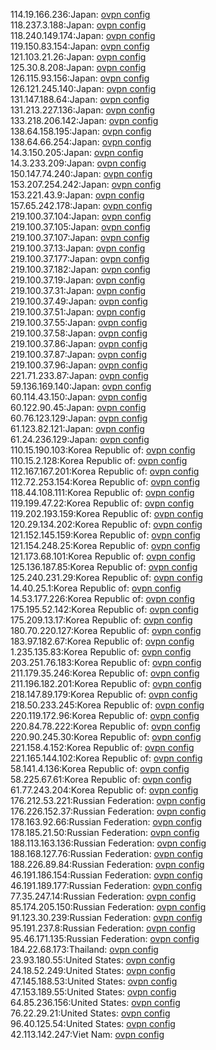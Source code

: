 114.19.166.236:Japan: [ovpn config](vpn/114_19_166_236.ovpn)  
118.237.3.188:Japan: [ovpn config](vpn/118_237_3_188.ovpn)  
118.240.149.174:Japan: [ovpn config](vpn/118_240_149_174.ovpn)  
119.150.83.154:Japan: [ovpn config](vpn/119_150_83_154.ovpn)  
121.103.21.26:Japan: [ovpn config](vpn/121_103_21_26.ovpn)  
125.30.8.208:Japan: [ovpn config](vpn/125_30_8_208.ovpn)  
126.115.93.156:Japan: [ovpn config](vpn/126_115_93_156.ovpn)  
126.121.245.140:Japan: [ovpn config](vpn/126_121_245_140.ovpn)  
131.147.188.64:Japan: [ovpn config](vpn/131_147_188_64.ovpn)  
131.213.227.136:Japan: [ovpn config](vpn/131_213_227_136.ovpn)  
133.218.206.142:Japan: [ovpn config](vpn/133_218_206_142.ovpn)  
138.64.158.195:Japan: [ovpn config](vpn/138_64_158_195.ovpn)  
138.64.66.254:Japan: [ovpn config](vpn/138_64_66_254.ovpn)  
14.3.150.205:Japan: [ovpn config](vpn/14_3_150_205.ovpn)  
14.3.233.209:Japan: [ovpn config](vpn/14_3_233_209.ovpn)  
150.147.74.240:Japan: [ovpn config](vpn/150_147_74_240.ovpn)  
153.207.254.242:Japan: [ovpn config](vpn/153_207_254_242.ovpn)  
153.221.43.9:Japan: [ovpn config](vpn/153_221_43_9.ovpn)  
157.65.242.178:Japan: [ovpn config](vpn/157_65_242_178.ovpn)  
219.100.37.104:Japan: [ovpn config](vpn/219_100_37_104.ovpn)  
219.100.37.105:Japan: [ovpn config](vpn/219_100_37_105.ovpn)  
219.100.37.107:Japan: [ovpn config](vpn/219_100_37_107.ovpn)  
219.100.37.13:Japan: [ovpn config](vpn/219_100_37_13.ovpn)  
219.100.37.177:Japan: [ovpn config](vpn/219_100_37_177.ovpn)  
219.100.37.182:Japan: [ovpn config](vpn/219_100_37_182.ovpn)  
219.100.37.19:Japan: [ovpn config](vpn/219_100_37_19.ovpn)  
219.100.37.31:Japan: [ovpn config](vpn/219_100_37_31.ovpn)  
219.100.37.49:Japan: [ovpn config](vpn/219_100_37_49.ovpn)  
219.100.37.51:Japan: [ovpn config](vpn/219_100_37_51.ovpn)  
219.100.37.55:Japan: [ovpn config](vpn/219_100_37_55.ovpn)  
219.100.37.58:Japan: [ovpn config](vpn/219_100_37_58.ovpn)  
219.100.37.86:Japan: [ovpn config](vpn/219_100_37_86.ovpn)  
219.100.37.87:Japan: [ovpn config](vpn/219_100_37_87.ovpn)  
219.100.37.96:Japan: [ovpn config](vpn/219_100_37_96.ovpn)  
221.71.233.87:Japan: [ovpn config](vpn/221_71_233_87.ovpn)  
59.136.169.140:Japan: [ovpn config](vpn/59_136_169_140.ovpn)  
60.114.43.150:Japan: [ovpn config](vpn/60_114_43_150.ovpn)  
60.122.90.45:Japan: [ovpn config](vpn/60_122_90_45.ovpn)  
60.76.123.129:Japan: [ovpn config](vpn/60_76_123_129.ovpn)  
61.123.82.121:Japan: [ovpn config](vpn/61_123_82_121.ovpn)  
61.24.236.129:Japan: [ovpn config](vpn/61_24_236_129.ovpn)  
110.15.190.103:Korea Republic of: [ovpn config](vpn/110_15_190_103.ovpn)  
110.15.2.128:Korea Republic of: [ovpn config](vpn/110_15_2_128.ovpn)  
112.167.167.201:Korea Republic of: [ovpn config](vpn/112_167_167_201.ovpn)  
112.72.253.154:Korea Republic of: [ovpn config](vpn/112_72_253_154.ovpn)  
118.44.108.111:Korea Republic of: [ovpn config](vpn/118_44_108_111.ovpn)  
119.199.47.22:Korea Republic of: [ovpn config](vpn/119_199_47_22.ovpn)  
119.202.193.159:Korea Republic of: [ovpn config](vpn/119_202_193_159.ovpn)  
120.29.134.202:Korea Republic of: [ovpn config](vpn/120_29_134_202.ovpn)  
121.152.145.159:Korea Republic of: [ovpn config](vpn/121_152_145_159.ovpn)  
121.154.248.25:Korea Republic of: [ovpn config](vpn/121_154_248_25.ovpn)  
121.173.68.101:Korea Republic of: [ovpn config](vpn/121_173_68_101.ovpn)  
125.136.187.85:Korea Republic of: [ovpn config](vpn/125_136_187_85.ovpn)  
125.240.231.29:Korea Republic of: [ovpn config](vpn/125_240_231_29.ovpn)  
14.40.25.1:Korea Republic of: [ovpn config](vpn/14_40_25_1.ovpn)  
14.53.177.226:Korea Republic of: [ovpn config](vpn/14_53_177_226.ovpn)  
175.195.52.142:Korea Republic of: [ovpn config](vpn/175_195_52_142.ovpn)  
175.209.13.17:Korea Republic of: [ovpn config](vpn/175_209_13_17.ovpn)  
180.70.220.127:Korea Republic of: [ovpn config](vpn/180_70_220_127.ovpn)  
183.97.182.67:Korea Republic of: [ovpn config](vpn/183_97_182_67.ovpn)  
1.235.135.83:Korea Republic of: [ovpn config](vpn/1_235_135_83.ovpn)  
203.251.76.183:Korea Republic of: [ovpn config](vpn/203_251_76_183.ovpn)  
211.179.35.246:Korea Republic of: [ovpn config](vpn/211_179_35_246.ovpn)  
211.196.182.201:Korea Republic of: [ovpn config](vpn/211_196_182_201.ovpn)  
218.147.89.179:Korea Republic of: [ovpn config](vpn/218_147_89_179.ovpn)  
218.50.233.245:Korea Republic of: [ovpn config](vpn/218_50_233_245.ovpn)  
220.119.172.96:Korea Republic of: [ovpn config](vpn/220_119_172_96.ovpn)  
220.84.78.222:Korea Republic of: [ovpn config](vpn/220_84_78_222.ovpn)  
220.90.245.30:Korea Republic of: [ovpn config](vpn/220_90_245_30.ovpn)  
221.158.4.152:Korea Republic of: [ovpn config](vpn/221_158_4_152.ovpn)  
221.165.144.102:Korea Republic of: [ovpn config](vpn/221_165_144_102.ovpn)  
58.141.4.136:Korea Republic of: [ovpn config](vpn/58_141_4_136.ovpn)  
58.225.67.61:Korea Republic of: [ovpn config](vpn/58_225_67_61.ovpn)  
61.77.243.204:Korea Republic of: [ovpn config](vpn/61_77_243_204.ovpn)  
176.212.53.221:Russian Federation: [ovpn config](vpn/176_212_53_221.ovpn)  
176.226.152.37:Russian Federation: [ovpn config](vpn/176_226_152_37.ovpn)  
178.163.92.66:Russian Federation: [ovpn config](vpn/178_163_92_66.ovpn)  
178.185.21.50:Russian Federation: [ovpn config](vpn/178_185_21_50.ovpn)  
188.113.163.136:Russian Federation: [ovpn config](vpn/188_113_163_136.ovpn)  
188.168.127.76:Russian Federation: [ovpn config](vpn/188_168_127_76.ovpn)  
188.226.89.84:Russian Federation: [ovpn config](vpn/188_226_89_84.ovpn)  
46.191.186.154:Russian Federation: [ovpn config](vpn/46_191_186_154.ovpn)  
46.191.189.177:Russian Federation: [ovpn config](vpn/46_191_189_177.ovpn)  
77.35.247.14:Russian Federation: [ovpn config](vpn/77_35_247_14.ovpn)  
85.174.205.150:Russian Federation: [ovpn config](vpn/85_174_205_150.ovpn)  
91.123.30.239:Russian Federation: [ovpn config](vpn/91_123_30_239.ovpn)  
95.191.237.8:Russian Federation: [ovpn config](vpn/95_191_237_8.ovpn)  
95.46.171.135:Russian Federation: [ovpn config](vpn/95_46_171_135.ovpn)  
184.22.68.173:Thailand: [ovpn config](vpn/184_22_68_173.ovpn)  
23.93.180.55:United States: [ovpn config](vpn/23_93_180_55.ovpn)  
24.18.52.249:United States: [ovpn config](vpn/24_18_52_249.ovpn)  
47.145.188.53:United States: [ovpn config](vpn/47_145_188_53.ovpn)  
47.153.189.55:United States: [ovpn config](vpn/47_153_189_55.ovpn)  
64.85.236.156:United States: [ovpn config](vpn/64_85_236_156.ovpn)  
76.22.29.21:United States: [ovpn config](vpn/76_22_29_21.ovpn)  
96.40.125.54:United States: [ovpn config](vpn/96_40_125_54.ovpn)  
42.113.142.247:Viet Nam: [ovpn config](vpn/42_113_142_247.ovpn)  
